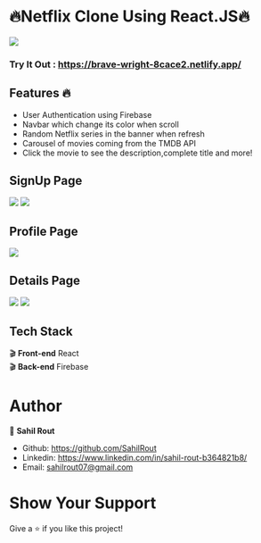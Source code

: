 # :fire:Netflix Clone Using React.JS:fire:

<img src="https://i.ibb.co/cw6xq4Z/image.png"/>

### Try It Out : https://brave-wright-8cace2.netlify.app/

## Features :fire:

- User Authentication using Firebase
- Navbar which change its color when scroll<br>
- Random Netflix series in the banner when refresh<br>
- Carousel of movies coming from the TMDB API<br>
- Click the movie to see the description,complete title and more!<br>

## SignUp Page

<img src="https://i.ibb.co/g6n0LDb/image.png"/>
<img src="https://i.ibb.co/rZqW4qq/image.png"/>

## Profile Page

<img src="https://i.ibb.co/GMNChxm/image.png"/>

## Details Page

<img src="https://i.ibb.co/VJd51L5/image.png"/>

<img src="https://i.ibb.co/sW5t2by/image.png"/>

## Tech Stack

:clapper: **Front-end** React <br>
:clapper: **Back-end** Firebase<br>

# Author

👤 **Sahil Rout**

- Github: https://github.com/SahilRout
- Linkedin: https://www.linkedin.com/in/sahil-rout-b364821b8/
- Email: sahilrout07@gmail.com

# Show Your Support

Give a ⭐️ if you like this project!
